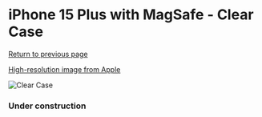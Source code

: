 # iPhone 15 Plus  with MagSafe - Clear Case

[Return to previous page](/iphone_15)

[High-resolution image from Apple](https://store.storeimages.cdn-apple.com/8756/as-images.apple.com/is/MT213?wid=4500&hei=4500&fmt=png)

<div style="width: 384px"><img src="/everysource/MT213.png" alt="Clear Case"></div>

### Under construction

